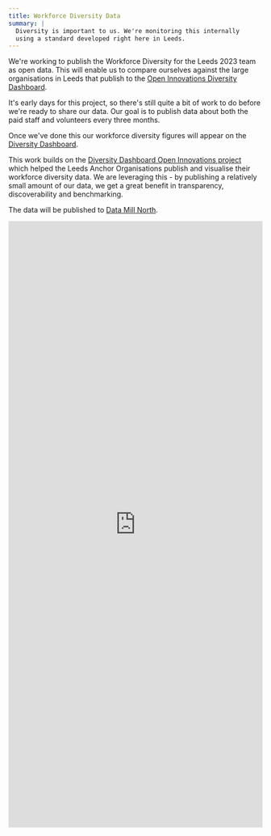 ```yaml
---
title: Workforce Diversity Data
summary: |
  Diversity is important to us. We're monitoring this internally
  using a standard developed right here in Leeds.
---
```


We're working to publish the Workforce Diversity for the Leeds 2023 team as open data.
This will enable us to compare ourselves against the large organisations in Leeds that
publish to the [Open Innovations Diversity Dashboard][DASHBOARD].

It's early days for this project, so there's still quite a bit of work to do before we're
ready to share our data.
Our goal is to publish data about both the paid staff and volunteers every three months.

Once we've done this our workforce diversity figures will appear on the
[Diversity Dashboard][DASHBOARD].

This work builds on the [Diversity Dashboard Open Innovations project][OI-DIVERSITY-HUB]
which helped the Leeds Anchor Organisations publish and visualise their workforce diversity data.
We are leveraging this - by publishing a relatively small amount of our data,
we get a great benefit in transparency, discoverability and benchmarking.

The data will be published to [Data Mill North][DATAMILLNORTH].

<html>
  <style>
    iframe {
      border: 0;
      width: 100%;
      box-sizing: border-box;
    }
  </style>
  <iframe src="https://open-innovations.github.io/diversity-data/leeds-city-region/?headless=true" height="1200"></iframe>
</html>

[DASHBOARD]: https://open-innovations.github.io/diversity-data/leeds-city-region/
[OI-DIVERSITY-HUB]: https://open-innovations.org/projects/diversity/#diversity-dashboard
[DATAMILLNORTH]: https://datamillnorth.org